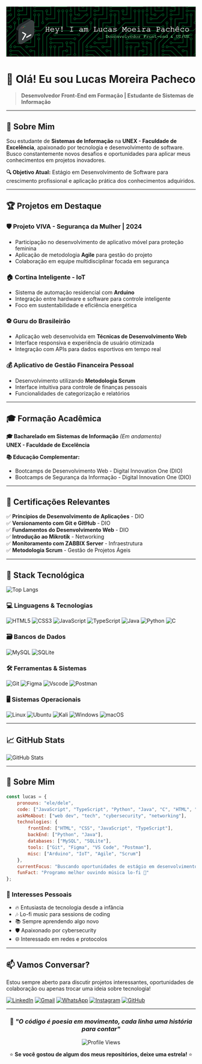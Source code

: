 ![Header](github-header-image.png)

# 👋 Olá! Eu sou Lucas Moreira Pacheco

> **Desenvolvedor Front-End em Formação | Estudante de Sistemas de Informação**

---

## 🎯 Sobre Mim

Sou estudante de **Sistemas de Informação** na **UNEX - Faculdade de Excelência**, apaixonado por tecnologia e desenvolvimento de software. Busco constantemente novos desafios e oportunidades para aplicar meus conhecimentos em projetos inovadores.

**🔍 Objetivo Atual:** Estágio em Desenvolvimento de Software para crescimento profissional e aplicação prática dos conhecimentos adquiridos.

---

## 🏆 Projetos em Destaque

### 🛡️ **Projeto VIVA - Segurança da Mulher** | 2024
- Participação no desenvolvimento de aplicativo móvel para proteção feminina
- Aplicação de metodologia **Agile** para gestão do projeto
- Colaboração em equipe multidisciplinar focada em segurança

### 🏠 **Cortina Inteligente - IoT**
- Sistema de automação residencial com **Arduino**
- Integração entre hardware e software para controle inteligente
- Foco em sustentabilidade e eficiência energética

### ⚽ **Guru do Brasileirão**
- Aplicação web desenvolvida em **Técnicas de Desenvolvimento Web**
- Interface responsiva e experiência de usuário otimizada
- Integração com APIs para dados esportivos em tempo real

### 💰 **Aplicativo de Gestão Financeira Pessoal**
- Desenvolvimento utilizando **Metodologia Scrum**
- Interface intuitiva para controle de finanças pessoais
- Funcionalidades de categorização e relatórios

---

## 🎓 Formação Acadêmica

**🎓 Bacharelado em Sistemas de Informação** *(Em andamento)*  
**UNEX - Faculdade de Excelência**

**📚 Educação Complementar:**
- Bootcamps de Desenvolvimento Web - Digital Innovation One (DIO)
- Bootcamps de Segurança da Informação - Digital Innovation One (DIO)

---

## 🏅 Certificações Relevantes

✅ **Princípios de Desenvolvimento de Aplicações** - DIO  
✅ **Versionamento com Git e GitHub** - DIO  
✅ **Fundamentos do Desenvolvimento Web** - DIO  
✅ **Introdução ao Mikrotik** - Networking  
✅ **Monitoramento com ZABBIX Server** - Infraestrutura  
✅ **Metodologia Scrum** - Gestão de Projetos Ágeis  

---

## 🚀 Stack Tecnológica

![Top Langs](https://github-readme-stats.vercel.app/api/top-langs/?username=lucaslmp2&layout=compact)

### 💻 Linguagens & Tecnologias
![HTML5](https://img.shields.io/badge/HTML5-E34F26?style=for-the-badge&logo=html5&logoColor=white)
![CSS3](https://img.shields.io/badge/CSS3-1572B6?style=for-the-badge&logo=css3&logoColor=white)
![JavaScript](https://img.shields.io/badge/JavaScript-F7DF1E?style=for-the-badge&logo=javascript&logoColor=black)
![TypeScript](https://img.shields.io/badge/TypeScript-007ACC?style=for-the-badge&logo=typescript&logoColor=white)
![Java](https://img.shields.io/badge/java-%23ED8B00.svg?style=for-the-badge&logo=openjdk&logoColor=white)
![Python](https://img.shields.io/badge/python-3670A0?style=for-the-badge&logo=python&logoColor=ffdd54)
![C](https://img.shields.io/badge/C-00599C?style=for-the-badge&logo=c&logoColor=white)

### 🗃️ Bancos de Dados
![MySQL](https://img.shields.io/badge/MySQL-00000F?style=for-the-badge&logo=mysql&logoColor=white)
![SQLite](https://img.shields.io/badge/SQLite-000?style=for-the-badge&logo=sqlite&logoColor=07405E)

### 🛠️ Ferramentas & Sistemas
![Git](https://img.shields.io/badge/GIT-E44C30?style=for-the-badge&logo=git&logoColor=white)
![Figma](https://img.shields.io/badge/Figma-696969?style=for-the-badge&logo=figma&logoColor=figma)
![Vscode](https://img.shields.io/badge/Vscode-007ACC?style=for-the-badge&logo=visual-studio-code&logoColor=white)
![Postman](https://img.shields.io/badge/Postman-FF6C37.svg?style=for-the-badge&logo=Postman&logoColor=white)

### 🖥️ Sistemas Operacionais
![Linux](https://img.shields.io/badge/Linux-000?style=for-the-badge&logo=linux&logoColor=FCC624)
![Ubuntu](https://img.shields.io/badge/Ubuntu-35495E?style=for-the-badge&logo=ubuntu&logoColor=2CA5E0)
![Kali](https://img.shields.io/badge/Kali-268BEE?style=for-the-badge&logo=kalilinux&logoColor=white)
![Windows](https://img.shields.io/badge/Windows-000?style=for-the-badge&logo=windows&logoColor=2CA5E0)
![macOS](https://img.shields.io/badge/mac%20os-000000?style=for-the-badge&logo=macos&logoColor=F0F0F0)

---

## 📈 GitHub Stats

![GitHub Stats](https://github-readme-stats.vercel.app/api?username=lucaslmp2&show_icons=true&theme=transparent)

---

## 🌟 Sobre Mim

```javascript
const lucas = {
    pronouns: "ele/dele",
    code: ["JavaScript", "TypeScript", "Python", "Java", "C", "HTML", "CSS"],
    askMeAbout: ["web dev", "tech", "cybersecurity", "networking"],
    technologies: {
        frontEnd: ["HTML", "CSS", "JavaScript", "TypeScript"],
        backEnd: ["Python", "Java"],
        databases: ["MySQL", "SQLite"],
        tools: ["Git", "Figma", "VS Code", "Postman"],
        misc: ["Arduino", "IoT", "Agile", "Scrum"]
    },
    currentFocus: "Buscando oportunidades de estágio em desenvolvimento",
    funFact: "Programo melhor ouvindo música lo-fi 🎵"
};
```

### 🎯 Interesses Pessoais
- 🔥 Entusiasta de tecnologia desde a infância
- 🎶 Lo-fi music para sessions de coding
- 📚 Sempre aprendendo algo novo
- 🛡️ Apaixonado por cybersecurity
- 🌐 Interessado em redes e protocolos

---

## 📫 Vamos Conversar?

Estou sempre aberto para discutir projetos interessantes, oportunidades de colaboração ou apenas trocar uma ideia sobre tecnologia!

[![LinkedIn](https://img.shields.io/badge/LinkedIn-0077B5?style=for-the-badge&logo=linkedin&logoColor=white)](https://www.linkedin.com/in/lucas-moreira-pacheco-32537620b/)
[![Gmail](https://img.shields.io/badge/Gmail-333333?style=for-the-badge&logo=gmail&logoColor=red)](mailto:lucaspachecolp2@gmail.com)
[![WhatsApp](https://img.shields.io/badge/WhatsApp-25D366?style=for-the-badge&logo=whatsapp&logoColor=white)](https://wa.me/5573988716897)
[![Instagram](https://img.shields.io/badge/-Instagram-%23E4405F?style=for-the-badge&logo=instagram&logoColor=white)](https://www.instagram.com/lucasmoreirapacheco_/)
[![GitHub](https://img.shields.io/badge/GitHub-100000?style=for-the-badge&logo=github&logoColor=white)](https://github.com/lucaslmp2)

---

<div align="center">
  
### 💭 *"O código é poesia em movimento, cada linha uma história para contar"*

![Profile Views](https://komarev.com/ghpvc/?username=lucaslmp2&style=for-the-badge&color=brightgreen)

⭐️ **Se você gostou de algum dos meus repositórios, deixe uma estrela!** ⭐️

</div>
